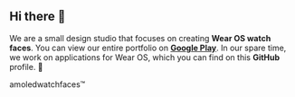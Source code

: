 ## Hi there 👋

We are a small design studio that focuses on creating **Wear OS watch faces**. You can view our entire portfolio on **[Google Play](https://play.google.com/store/apps/dev?id=5591589606735981545)**. In our spare time, we work on applications for Wear OS, which you can find on this **GitHub** profile. :slightly_smiling_face:

amoledwatchfaces™
